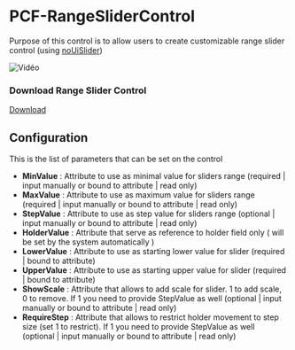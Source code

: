 # PCF-RangeSliderControl

Purpose of this control is to allow users to create customizable range slider control (using [noUiSlider](https://refreshless.com/nouislider/))

![Vidéo](https://github.com/OOlashyn/PCF-RangeSliderControl/blob/master/Screenshots/demo-v1.gif?raw=true)

### Download Range Slider Control

[Download](https://github.com/OOlashyn/PCF-RangeSliderControl/releases)

## Configuration

This is the list of parameters that can be set on the control

* **MinValue** : Attribute to use as minimal value for sliders range (required | input manually or bound to attribute | read only)
* **MaxValue** : Attribute to use as maximum value for sliders range (required | input manually or bound to attribute | read only)
* **StepValue** : Attribute to use as step value for sliders range (optional | input manually or bound to attribute | read only)
* **HolderValue** : Attribute that serve as reference to holder field only ( will be set by the system automatically )
* **LowerValue** : Attribute to use as starting lower value for slider (required | bound to attribute)
* **UpperValue** : Attribute to use as starting upper value for slider (required | bound to attribute)
* **ShowScale** : Attribute that allows to add scale for slider. 1 to add scale, 0 to remove. If 1 you need to provide StepValue as well (optional | input manually or bound to attribute | read only)
* **RequireStep** : Attribute that allows to restrict holder movement to step size (set 1 to restrict). If 1 you need to provide StepValue as well (optional | input manually or bound to attribute | read only)
